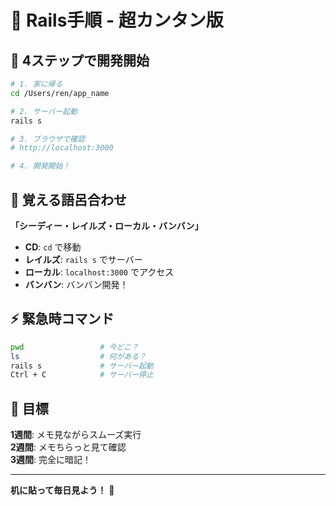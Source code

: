 # 🎯 Rails手順 - 超カンタン版

## 🚀 4ステップで開発開始

```bash
# 1. 家に帰る
cd /Users/ren/app_name

# 2. サーバー起動  
rails s

# 3. ブラウザで確認
# http://localhost:3000

# 4. 開発開始！
```

## 🧠 覚える語呂合わせ

**「シーディー・レイルズ・ローカル・バンバン」**
- **CD**: `cd` で移動
- **レイルズ**: `rails s` でサーバー
- **ローカル**: `localhost:3000` でアクセス  
- **バンバン**: バンバン開発！

## ⚡ 緊急時コマンド

```bash
pwd                 # 今どこ？
ls                  # 何がある？
rails s             # サーバー起動
Ctrl + C            # サーバー停止
```

## 💪 目標

**1週間**: メモ見ながらスムーズ実行  
**2週間**: メモちらっと見て確認  
**3週間**: 完全に暗記！  

---

**机に貼って毎日見よう！** 📌